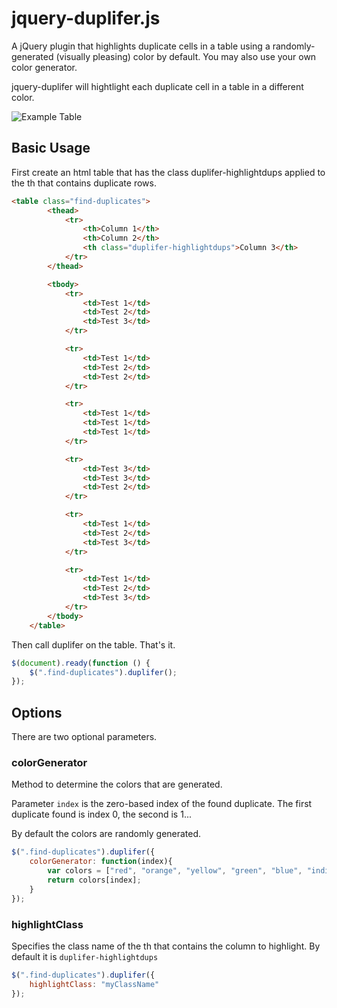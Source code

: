 # jquery-duplifer.js
A jQuery plugin that highlights duplicate cells in a table using a randomly-generated (visually pleasing) color by default. You may also use your own color generator.

jquery-duplifer will hightlight each duplicate cell in a table in a different color.

![Example Table](https://github.com/fiftynineseconds/jquery-duplifer.js/blob/master/table-example.png)

## Basic Usage

First create an html table that has the class duplifer-highlightdups applied to the th that contains duplicate rows.

```html
<table class="find-duplicates">
		<thead>
			<tr>
				<th>Column 1</th>
				<th>Column 2</th>
				<th class="duplifer-highlightdups">Column 3</th>
			</tr>
		</thead>

		<tbody>
			<tr>
				<td>Test 1</td>
				<td>Test 2</td>
				<td>Test 3</td>
			</tr>

			<tr>
				<td>Test 1</td>
				<td>Test 2</td>
				<td>Test 2</td>
			</tr>

			<tr>
				<td>Test 1</td>
				<td>Test 1</td>
				<td>Test 1</td>
			</tr>

			<tr>
				<td>Test 3</td>
				<td>Test 3</td>
				<td>Test 2</td>
			</tr>

			<tr>
				<td>Test 1</td>
				<td>Test 2</td>
				<td>Test 3</td>
			</tr>

			<tr>
				<td>Test 1</td>
				<td>Test 2</td>
				<td>Test 3</td>
			</tr>
		</tbody>
	</table>
```

Then call duplifer on the table. That's it.

````javascript
$(document).ready(function () {
	$(".find-duplicates").duplifer();
});
````

## Options

There are two optional parameters.

### colorGenerator

Method to determine the colors that are generated. 

Parameter `index` is the zero-based index of the found duplicate. The first duplicate found is index 0, the second is 1...

By default the colors are randomly generated.

```javascript
$(".find-duplicates").duplifer({
	colorGenerator: function(index){
    	var colors = ["red", "orange", "yellow", "green", "blue", "indigo", "violet"];
		return colors[index];
    }
});
```

### highlightClass

Specifies the class name of the th that contains the column to highlight. By default it is `duplifer-highlightdups`

```javascript
$(".find-duplicates").duplifer({
	highlightClass: "myClassName"
});
```


